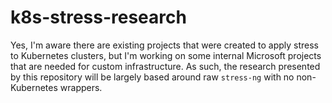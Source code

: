 # k8s-stress-research

Yes, I'm aware there are existing projects that were created to apply stress to Kubernetes clusters, but I'm working on some internal Microsoft projects that are needed for custom infrastructure. As such, the research presented by this repository will be largely based around raw `stress-ng` with no non-Kubernetes wrappers.
